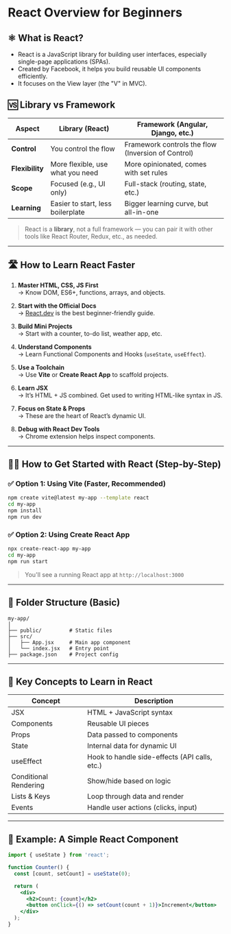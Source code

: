 # React Overview for Beginners

## ⚛️ What is React?

- React is a JavaScript library for building user interfaces, especially single-page applications (SPAs).
- Created by Facebook, it helps you build reusable UI components efficiently.
- It focuses on the View layer (the "V" in MVC).

## 🆚 Library vs Framework

| Aspect          | **Library (React)**              | **Framework (Angular, Django, etc.)**    |
|-----------------|----------------------------------|------------------------------------------|
| **Control**     | You control the flow             | Framework controls the flow (Inversion of Control) |
| **Flexibility** | More flexible, use what you need | More opinionated, comes with set rules   |
| **Scope**       | Focused (e.g., UI only)          | Full-stack (routing, state, etc.)        |
| **Learning**    | Easier to start, less boilerplate| Bigger learning curve, but all-in-one    |

> React is a **library**, not a full framework — you can pair it with other tools like React Router, Redux, etc., as needed.

---

## 🛣️ How to Learn React Faster

1. **Master HTML, CSS, JS First**  
   → Know DOM, ES6+, functions, arrays, and objects.

2. **Start with the Official Docs**  
   → [React.dev](https://react.dev) is the best beginner-friendly guide.

3. **Build Mini Projects**  
   → Start with a counter, to-do list, weather app, etc.

4. **Understand Components**  
   → Learn Functional Components and Hooks (`useState`, `useEffect`).

5. **Use a Toolchain**  
   → Use **Vite** or **Create React App** to scaffold projects.

6. **Learn JSX**  
   → It’s HTML + JS combined. Get used to writing HTML-like syntax in JS.

7. **Focus on State & Props**  
   → These are the heart of React’s dynamic UI.

8. **Debug with React Dev Tools**  
   → Chrome extension helps inspect components.

---

## 🧑‍💻 How to Get Started with React (Step-by-Step)

### ✅ Option 1: Using Vite (Faster, Recommended)
```bash
npm create vite@latest my-app --template react
cd my-app
npm install
npm run dev
```

### ✅ Option 2: Using Create React App
```bash
npx create-react-app my-app
cd my-app
npm run start
```

> You'll see a running React app at `http://localhost:3000`

---

## 📂 Folder Structure (Basic)
```
my-app/
│
├── public/         # Static files
├── src/
│   ├── App.jsx     # Main app component
│   └── index.jsx   # Entry point
├── package.json    # Project config
```

---

## 🔁 Key Concepts to Learn in React

| Concept        | Description                          |
|----------------|--------------------------------------|
| JSX            | HTML + JavaScript syntax             |
| Components     | Reusable UI pieces                   |
| Props          | Data passed to components            |
| State          | Internal data for dynamic UI         |
| useEffect      | Hook to handle side-effects (API calls, etc.) |
| Conditional Rendering | Show/hide based on logic     |
| Lists & Keys   | Loop through data and render         |
| Events         | Handle user actions (clicks, input)  |

---

## 🧠 Example: A Simple React Component

```jsx
import { useState } from 'react';

function Counter() {
  const [count, setCount] = useState(0);

  return (
    <div>
      <h2>Count: {count}</h2>
      <button onClick={() => setCount(count + 1)}>Increment</button>
    </div>
  );
}
```
